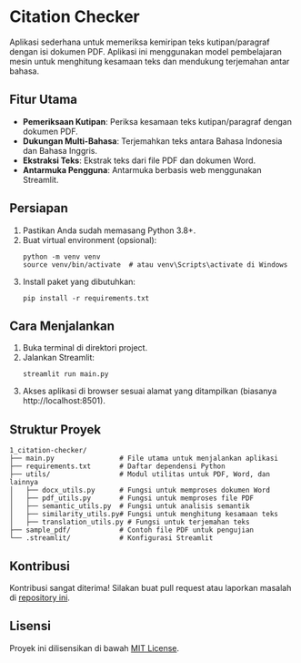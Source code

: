 # Citation Checker

Aplikasi sederhana untuk memeriksa kemiripan teks kutipan/paragraf dengan isi dokumen PDF. Aplikasi ini menggunakan model pembelajaran mesin untuk menghitung kesamaan teks dan mendukung terjemahan antar bahasa.

## Fitur Utama
- **Pemeriksaan Kutipan**: Periksa kesamaan teks kutipan/paragraf dengan dokumen PDF.
- **Dukungan Multi-Bahasa**: Terjemahkan teks antara Bahasa Indonesia dan Bahasa Inggris.
- **Ekstraksi Teks**: Ekstrak teks dari file PDF dan dokumen Word.
- **Antarmuka Pengguna**: Antarmuka berbasis web menggunakan Streamlit.

## Persiapan
1. Pastikan Anda sudah memasang Python 3.8+.
2. Buat virtual environment (opsional):
   ```
   python -m venv venv
   source venv/bin/activate  # atau venv\Scripts\activate di Windows
   ```
3. Install paket yang dibutuhkan:
   ```
   pip install -r requirements.txt
   ```

## Cara Menjalankan
1. Buka terminal di direktori project.
2. Jalankan Streamlit:
   ```
   streamlit run main.py
   ```
3. Akses aplikasi di browser sesuai alamat yang ditampilkan (biasanya http://localhost:8501).

## Struktur Proyek
```
1_citation-checker/
├── main.py                # File utama untuk menjalankan aplikasi
├── requirements.txt       # Daftar dependensi Python
├── utils/                 # Modul utilitas untuk PDF, Word, dan lainnya
│   ├── docx_utils.py      # Fungsi untuk memproses dokumen Word
│   ├── pdf_utils.py       # Fungsi untuk memproses file PDF
│   ├── semantic_utils.py  # Fungsi untuk analisis semantik
│   ├── similarity_utils.py# Fungsi untuk menghitung kesamaan teks
│   ├── translation_utils.py # Fungsi untuk terjemahan teks
├── sample_pdf/            # Contoh file PDF untuk pengujian
└── .streamlit/            # Konfigurasi Streamlit
```

## Kontribusi
Kontribusi sangat diterima! Silakan buat pull request atau laporkan masalah di [repository ini](#).

## Lisensi
Proyek ini dilisensikan di bawah [MIT License](LICENSE).
